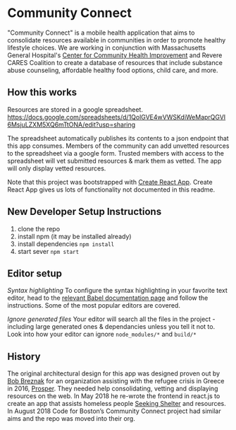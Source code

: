 # Community Connect
"Community Connect" is a mobile health application that aims to consolidate resources available in communities in order to promote healthy lifestyle choices. We are working in conjunction with Massachusetts General Hospital's [Center for Community Health Improvement](https://www.massgeneral.org/cchi/) and Revere CARES Coalition to create a database of resources that include substance abuse counseling, affordable healthy food options, child care, and more.

## How this works
Resources are stored in a google spreadsheet. https://docs.google.com/spreadsheets/d/1QolGVE4wVWSKdiWeMaprQGVI6MsjuLZXM5XQ6mTtONA/edit?usp=sharing

The spreadsheet automatically publishes its contents to a json endpoint that this app consumes. Members of the community can add unvetted resources to the spreadsheet via a google form. Trusted members with access to the spreadsheet will vet submitted
resources &  mark them as vetted. The app will only display vetted resources.

Note that this project was bootstrapped with [Create React App](https://github.com/facebookincubator/create-react-app).  Create React App gives us lots of functionality not documented in this readme.

## New Developer Setup Instructions
1) clone the repo
1) install npm (it may be installed already)
1) install dependencies `npm install`
1) start sever `npm start`

## Editor setup
*Syntax highlighting* To configure the syntax highlighting in your favorite text editor, head to the [relevant Babel documentation page](https://babeljs.io/docs/editors) and follow the instructions. Some of the most popular editors are covered.

*Ignore generated files* Your editor will search all the files in the project - including large generated ones & dependancies unless you tell it not to. Look into how your editor can ignore `node_modules/*` and `build/*`

## History
The original architectural design for this app was designed proven out by [Bob Breznak](https://github.com/bobbrez) for an organization assisting with the refugee crisis in Greece in 2016, [Prosper](http://prosper.community/). They needed help consolidating, vetting and displaying resources on the web. In May 2018 he re-wrote the frontend in react.js to create an app that assists homeless people [Seeking Shelter](https://makao2.brez.io/) and resources. In August 2018 Code for Boston’s Community Connect project had similar aims and the repo was moved into their org.
